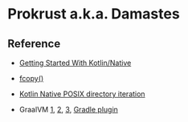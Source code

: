 # Prokrust a.k.a. Damastes

## Reference

- [Getting Started With Kotlin/Native](https://www.baeldung.com/kotlin/native)

- [fcopy()](https://stackoverflow.com/questions/17666316/is-there-a-posix-function-to-copy-a-file)

- [Kotlin Native POSIX directory iteration](https://discuss.kotlinlang.org/t/kotlin-native-posix-directory-iteration/10075)

- GraalVM [1](https://www.graalvm.org/22.0/examples/java-kotlin-aot/),
[2](https://github.com/trietsch/spotify-cli),
[3](https://habr.com/ru/articles/760074/),
[Gradle plugin](https://graalvm.github.io/native-build-tools/latest/gradle-plugin.html)
